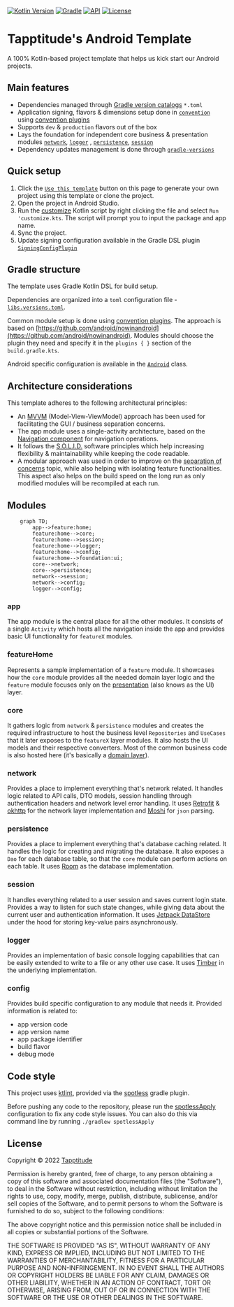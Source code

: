 [![Kotlin Version](https://img.shields.io/badge/kotlin-1.9.22-blue.svg)](http://kotlinlang.org/)
[![Gradle](https://img.shields.io/badge/gradle-8.5-blue.svg)](https://lv.binarybabel.org/catalog/gradle/latest)
[![API](https://img.shields.io/badge/API-26%2B-blue.svg)](https://android-arsenal.com/api?level=26)
[![License](https://img.shields.io/badge/License-MIT-lightgrey.svg)](https://en.wikipedia.org/wiki/MIT_License)

# Tapptitude's Android Template

A 100% Kotlin-based project template that helps us kick start our Android projects.

## Main features

- Dependencies managed
  through [Gradle version catalogs](https://docs.gradle.org/current/userguide/platforms.html#sub:version-catalog) `*.toml`
- Application signing, flavors & dimensions setup done
  in  [`convention`](gradle/build-logic/convention)
  using [convention plugins](https://docs.gradle.org/current/userguide/sharing_build_logic_between_subprojects.html#sec:convention_plugins)
- Supports `dev` & `production` flavors out of the box
- Lays the foundation for independent core business & presentation modules [`network`](#network), [`logger`](#logger)
  , [`persistence`](#persistence), [`session`](#session)
- Dependency updates management is done through [`gradle-versions`](https://github.com/ben-manes/gradle-versions-plugin)

## Quick setup

1. Click the [`Use this template`](https://github.com/tapptitude/AndroidKotlinMVVMTemplate/generate) button on this page
   to generate your own project using this template or clone the project.
2. Open the project in Android Studio.
3. Run the [customize](customize.kts) Kotlin script by right clicking the file and select `Run 'customize.kts`. The script will prompt
   you to input the package and app name.
4. Sync the project.
5. Update signing configuration available in the Gradle DSL
   plugin [`SigningConfigPlugin`](gradle/build-logic/convention/src/main/kotlin/SigningConfigPlugin.kt)

## Gradle structure

The template uses Gradle Kotlin DSL for build setup.

Dependencies are organized into a `toml` configuration file - [`libs.versions.toml`](gradle/libs.versions.toml).

Common module setup is done using [convention plugins](gradle/build-logic/convention/src/main/kotlin). The approach is based
on [https://github.com/android/nowinandroid](https://github.com/android/nowinandroid).
Modules should choose the plugin they need and specify it in the `plugins { }` section of the `build.gradle.kts`.

Android specific configuration is available in the [`Android`](gradle/build-logic/convention/src/main/kotlin/configuration/Android.kt)
class.

## Architecture considerations

This template adheres to the following architectural principles:

- An [MVVM](https://en.wikipedia.org/wiki/Model%E2%80%93view%E2%80%93viewmodel) (Model-View-ViewModel) approach has been
  used for facilitating the GUI / business separation concerns.
- The app module uses a single-activity architecture, based on
  the [Navigation component](https://developer.android.com/guide/navigation/navigation-getting-started) for navigation
  operations.
- It follows the [S.O.L.I.D.](https://en.wikipedia.org/wiki/SOLID) software principles which help increasing flexibility
  & maintainability while keeping the code readable.
- A modular approach was used in order to improve on
  the [separation of concerns](https://en.wikipedia.org/wiki/Separation_of_concerns) topic, while also helping with
  isolating feature functionalities. This aspect also helps on the build speed on the long run as only modified modules
  will be recompiled at each run.

## Modules

```mermaid
    graph TD;
        app-->feature:home;
        feature:home-->core;
        feature:home-->session;
        feature:home-->logger;
        feature:home-->config;
        feature:home-->foundation:ui;
        core-->network;
        core-->persistence;
        network-->session;
        network-->config;
        logger-->config;
```

### app

The app module is the central place for all the other modules. It consists of a single `Activity` which hosts all the
navigation inside the app and provides basic UI functionality for `featureX` modules.

### featureHome

Represents a sample implementation of a `feature` module. It showcases how the `core` module provides all the needed
domain layer logic and the `feature` module focuses only on
the [presentation](https://developer.android.com/jetpack/guide/ui-layer) (also knows as the UI) layer.

### core

It gathers logic from `network` & `persistence` modules and creates the required infrastructure to host the business
level `Repositories` and `UseCases` that it later exposes to the `featureX` layer modules. It also hosts the UI models
and their respective converters. Most of the common business code is also hosted here (it's basically
a [domain layer](https://developer.android.com/jetpack/guide/domain-layer)).

### network

Provides a place to implement everything that's network related. It handles logic related to API calls, DTO models,
session handling through authentication headers and network level error handling. It
uses [Retrofit](https://square.github.io/retrofit/) & [okhttp](https://square.github.io/okhttp/) for the network layer
implementation and [Moshi](https://github.com/square/moshi) for `json` parsing.

### persistence

Provides a place to implement everything that's database caching related. It handles the logic for creating and migrating the database.
It also exposes a `Dao` for each database table, so that the `core` module can perform actions on each table. It uses
[Room](https://developer.android.com/training/data-storage/room) as the database implementation.

### session

It handles everything related to a user session and saves current login state. Provides a way to listen for such state
changes, while giving data about the current user and authentication information. It
uses [Jetpack DataStore](https://developer.android.com/topic/libraries/architecture/datastore) under the hood for
storing key-value pairs asynchronously.

### logger

Provides an implementation of basic console logging capabilities that can be easily extended to write to a file or any
other use case. It uses [Timber](https://github.com/JakeWharton/timber) in the underlying implementation.

### config

Provides build specific configuration to any module that needs it. Provided information is related to:

- app version code
- app version name
- app package identifier
- build flavor
- debug mode

## Code style

This project uses [ktlint](https://github.com/pinterest/ktlint), provided via the [spotless](https://github.com/diffplug/spotless)
gradle plugin.

Before pushing any code to the repository, please run the [spotlessApply](.run/spotlessApply.run.xml) configuration to fix any
code style issues. You can also do this via command line by running `./gradlew spotlessApply`

## License

Copyright © 2022 [Tapptitude](https://www.tapptitude.com/)

Permission is hereby granted, free of charge, to any person obtaining a copy of this software and associated
documentation files (the "Software"), to deal in the Software without restriction, including without limitation the
rights to use, copy, modify, merge, publish, distribute, sublicense, and/or sell copies of the Software, and to permit
persons to whom the Software is furnished to do so, subject to the following conditions:

The above copyright notice and this permission notice shall be included in all copies or substantial portions of the
Software.

THE SOFTWARE IS PROVIDED "AS IS", WITHOUT WARRANTY OF ANY KIND, EXPRESS OR IMPLIED, INCLUDING BUT NOT LIMITED TO THE
WARRANTIES OF MERCHANTABILITY, FITNESS FOR A PARTICULAR PURPOSE AND NON-INFRINGEMENT. IN NO EVENT SHALL THE AUTHORS OR
COPYRIGHT HOLDERS BE LIABLE FOR ANY CLAIM, DAMAGES OR OTHER LIABILITY, WHETHER IN AN ACTION OF CONTRACT, TORT OR
OTHERWISE, ARISING FROM, OUT OF OR IN CONNECTION WITH THE SOFTWARE OR THE USE OR OTHER DEALINGS IN THE SOFTWARE.
